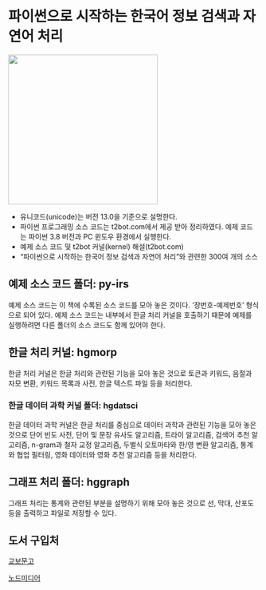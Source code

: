 # 파이썬으로 시작하는 한국어 정보 검색과 자연어 처리


<img src="https://user-images.githubusercontent.com/115617643/195482868-e58b68c0-5b97-4bd8-b322-6f4eb30bbc30.jpg" width="300">

* 유니코드(unicode)는 버전 13.0을 기준으로 설명한다.
* 파이썬 프로그래밍 소스 코드는 t2bot.com에서 제공 받아 정리하였다. 예제 코드는 파이썬 3.8 버전과 PC 윈도우 환경에서 실행한다.
* 예제 소스 코드 및 t2bot 커널(kernel) 해설(t2bot.com)
* “파이썬으로 시작하는 한국어 정보 검색과 자연어 처리”와 관련한 300여 개의 소스


## 예제 소스 코드 폴더: py-irs

예제 소스 코드는 이 책에 수록된 소스 코드를 모아 놓은 것이다. ‘장번호-예제번호’ 형식으로 되어 있다. 예제 소스 코드는 내부에서 한글 처리 커널을 호출하기 때문에 예제를 실행하려면 다른 폴더의 소스 코드도 함께 있어야 한다. 


## 한글 처리 커널: hgmorp

한글 처리 커널은 한글 처리와 관련된 기능을 모아 놓은 것으로 토큰과 키워드, 음절과 자모 변환, 키워드 목록과 사전, 한글 텍스트 파일 등을 처리한다.

### 한글 데이터 과학 커널 폴더: hgdatsci

한글 데이터 과학 커널은 한글 처리를 중심으로 데이터 과학과 관련된 기능을 모아 놓은 것으로 단어 빈도 사전, 단어 및 문장 유사도 알고리즘, 트라이 알고리즘, 검색어 추천 알고리즘, n-gram과 철자 교정 알고리즘, 두벌식 오토마타와 한/영 변환 알고리즘, 통계와 협업 필터링, 영화 데이터와 영화 추천 알고리즘 등을 처리한다. 

## 그래프 처리 폴더: hggraph

그래프 처리는 통계와 관련된 부분을 설명하기 위해 모아 놓은 것으로 선, 막대, 산포도 등을 출력하고 파일로 저장할 수 있다.


## 도서 구입처
[교보문고](https://product.kyobobook.co.kr/detail/S000061694562)


[노드미디어](http://www.enodemedia.co.kr/category.php3?category=5&num=193)

